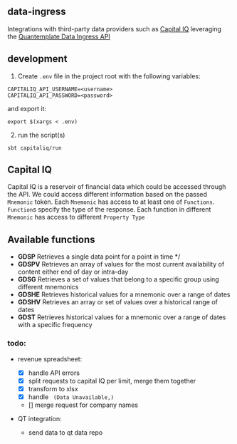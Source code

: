 ## data-ingress

Integrations with third-party data providers such as [Capital IQ](https://www.capitaliq.com) leveraging the [Quantemplate Data Ingress API](https://quantemplate.readme.io/docs/getting-started#-data-ingress)

## development

1. Create `.env` file in the project root with the following variables:

```
CAPITALIQ_API_USERNAME=<username>
CAPITALIQ_API_PASSWORD=<password>
```

and export it:

```
export $(xargs < .env)
```

2. run the script(s)

```
sbt capitaliq/run
```

## Capital IQ

Capital IQ is a reservoir of financial data which could be accessed through the API.
We could access different information based on the passed `Mnemonic` token.
Each `Mnemonic` has access to at least one of `Functions`. `Function`s specify the type of the response. Each function in different `Mnemonic` has access to different `Property Type`

## Available functions

- **GDSP** Retrieves a single data point for a point in time */
- **GDSPV** Retrieves an array of values for the most current availability of content either end of day or intra-day
- **GDSG** Retrieves a set of values that belong to a specific group using different mnemonics
- **GDSHE** Retrieves historical values for a mnemonic over a range of dates
- **GDSHV** Retrieves an array or set of values over a historical range of dates
- **GDST** Retrieves historical values for a mnemonic over a range of dates with a specific frequency

### todo:

- revenue spreadsheet:

  - [X] handle API errors
  - [X] split requests to capital IQ per limit, merge them together
  - [X] transform to xlsx
  - [X] handle ` (Data Unavailable,)`

  - [] merge request for company names
- QT integration:

  - send data to qt data repo
